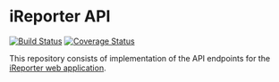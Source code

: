 # iReporter API

[![Build Status](https://travis-ci.org/khwilo/ireporter-API.svg?branch=ft-delete-one-redflag-162341719)](https://travis-ci.org/khwilo/ireporter-API) [![Coverage Status](https://coveralls.io/repos/github/khwilo/ireporter-API/badge.svg?branch=ft-delete-one-redflag-162341719)](https://coveralls.io/github/khwilo/ireporter-API?branch=ft-delete-one-redflag-162341719)

This repository consists of implementation of the API endpoints for the [iReporter web application](https://khwilo.github.io/iReporter/UI/).  
